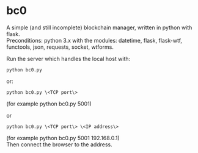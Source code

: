 # bc0

A simple (and still incomplete) blockchain manager, written in python with flask.<br/>
Preconditions: python 3.x with the modules: datetime, flask, flask-wtf, functools, json, requests, socket, wtforms.

Run the server which handles the local host with:

    python bc0.py

or:

    python bc0.py \<TCP port\>

(for example python bc0.py 5001)

or

    python bc0.py \<TCP port\> \<IP address\>

(for example python bc0.py 5001 192.168.0.1)<br />
Then connect the browser to the address.
